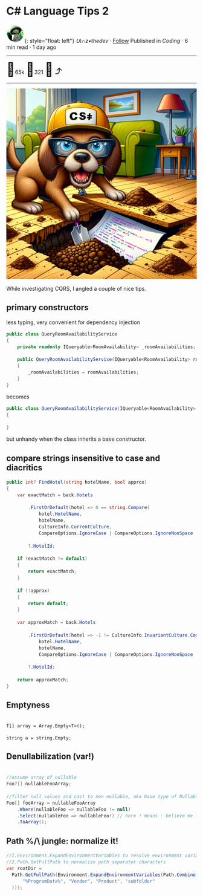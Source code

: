 # C# Language Tips 2

![logo](../pix/viiinzzz48.png){: style="float: left"}
*Մι∩z•thedev* · [Follow](mailto:vinz.thedev@gmail.com)
Published in *Coding* · 6 min read · 1 day ago
___
<span style="font-size:2.5em">👏</span>65k <span style="font-size:2.5em">💬</span>321 <span style="font-size:2.5em">🔖</span> <span style="font-size:2.5em">⤴️</span>
___

![pix](../pix/GPT-cs-dog.webp)

While investigating CQRS, I angled a couple of nice tips.


## primary constructors

less typing, very convenient for dependency injection

```csharp
public class QueryRoomAvailabilityService
{
    private readonly IQueryable<RoomAvailability> _roomAvailabilities;

    public QueryRoomAvailabilityService(IQueryable<RoomAvailability> roomAvailabilities)
    {
        _roomAvailabilities = roomAvailabilities;
    }
}
```

becomes

```csharp
public class QueryRoomAvailabilityService(IQueryable<RoomAvailability> roomAvailabilities)
{

}

```

but unhandy when the class inherits a base constructor.

## compare strings insensitive to case and diacritics

```csharp
public int? FindHotel(string hotelName, bool approx)
{
	var exactMatch = back.Hotels

		.FirstOrDefault(hotel => 0 == string.Compare(
			hotel.HotelName,
			hotelName,
			CultureInfo.CurrentCulture, 
			CompareOptions.IgnoreCase | CompareOptions.IgnoreNonSpace | CompareOptions.IgnoreSymbols))

		?.HotelId;

	if (exactMatch != default)
	{
		return exactMatch;
	}

	if (!approx)
	{
		return default;
	}

	var approxMatch = back.Hotels

		.FirstOrDefault(hotel => -1 != CultureInfo.InvariantCulture.CompareInfo.IndexOf(
			hotel.HotelName,
			hotelName,
			CompareOptions.IgnoreCase | CompareOptions.IgnoreNonSpace | CompareOptions.IgnoreSymbols))

		?.HotelId;

	return approxMatch;
}
```

## Emptyness

```cscharp

T[] array = Array.Empty<T>();

string a = string.Empty;

```


## Denullabilization (var!)

```csharp

//assume array of nullable
Foo?[] nullableFooArray;

//filter null values and cast to non nullable, aka base type of Nullable<T>
Foo[] fooArray = nullableFooArray
	.Where(nullableFoo => nullableFoo != null)
	.Select(nullableFoo => nullableFoo!) // here ! means : believe me it is non null, indeed I took care to filter at previous statement
	.ToArray();

```

## Path %/\\  jungle: normalize it!
```csharp
//1.Environment.ExpandEnvironmentVariables to resolve environment variables
//2.Path.GetFullPath to normalize path separator characters
var rootDir =
  Path.GetFullPath(Environment.ExpandEnvironmentVariables(Path.Combine(
	  "%ProgramData%", "Vendor", "Product", "subfolder"
  )));
```
